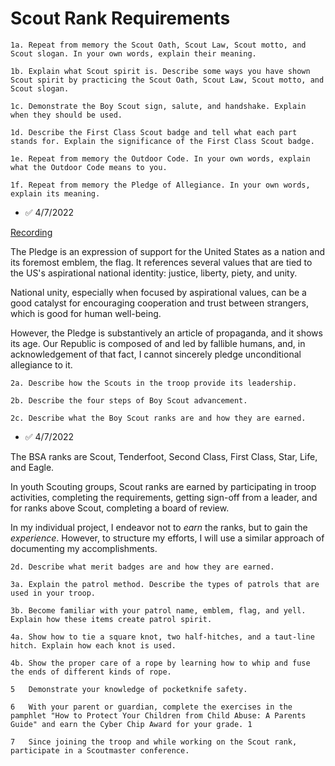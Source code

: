# Scout Rank Requirements

```
1a. Repeat from memory the Scout Oath, Scout Law, Scout motto, and Scout slogan. In your own words, explain their meaning.
```

```
1b. Explain what Scout spirit is. Describe some ways you have shown Scout spirit by practicing the Scout Oath, Scout Law, Scout motto, and Scout slogan.
```

```
1c. Demonstrate the Boy Scout sign, salute, and handshake. Explain when they should be used.
```

```
1d. Describe the First Class Scout badge and tell what each part stands for. Explain the significance of the First Class Scout badge.
```

```
1e. Repeat from memory the Outdoor Code. In your own words, explain what the Outdoor Code means to you.
```

```
1f. Repeat from memory the Pledge of Allegiance. In your own words, explain its meaning.
```

* ✅ 4/7/2022  

[Recording](./media/audio/scout-2f.m4a)

The Pledge is an expression of support for the United States as a nation and its foremost emblem, the flag. It references several values that are tied to the US's aspirational national identity: justice, liberty, piety, and unity.

National unity, especially when focused by aspirational values, can be a good catalyst for encouraging cooperation and trust between strangers, which is good for human well-being. 

However, the Pledge is substantively an article of propaganda, and it shows its age. Our Republic is composed of and led by fallible humans, and, in acknowledgement of that fact, I cannot sincerely pledge unconditional allegiance to it. 

```
2a. Describe how the Scouts in the troop provide its leadership.
```

```
2b. Describe the four steps of Boy Scout advancement.
```

```
2c. Describe what the Boy Scout ranks are and how they are earned.
```

* ✅ 4/7/2022  

The BSA ranks are Scout, Tenderfoot, Second Class, First Class, Star, Life, and Eagle.

In youth Scouting groups, Scout ranks are earned by participating in troop activities, completing the requirements, getting sign-off from a leader, and for ranks above Scout, completing a board of review.

In my individual project, I endeavor not to *earn* the ranks, but to gain the *experience*. However, to structure my efforts, I will use a similar approach of documenting my accomplishments. 



```
2d. Describe what merit badges are and how they are earned.
```

```
3a. Explain the patrol method. Describe the types of patrols that are used in your troop.
```

```
3b. Become familiar with your patrol name, emblem, flag, and yell. Explain how these items create patrol spirit.
```

```
4a. Show how to tie a square knot, two half-hitches, and a taut-line hitch. Explain how each knot is used.
```

```
4b. Show the proper care of a rope by learning how to whip and fuse the ends of different kinds of rope.
```

```
5	Demonstrate your knowledge of pocketknife safety.
```

```
6	With your parent or guardian, complete the exercises in the pamphlet "How to Protect Your Children from Child Abuse: A Parents Guide" and earn the Cyber Chip Award for your grade. 1
```

```
7	Since joining the troop and while working on the Scout rank, participate in a Scoutmaster conference.
```

